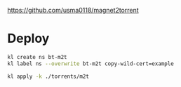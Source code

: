 
https://github.com/usma0118/magnet2torrent

# Deploy

```bash
kl create ns bt-m2t
kl label ns --overwrite bt-m2t copy-wild-cert=example

kl apply -k ./torrents/m2t
```
